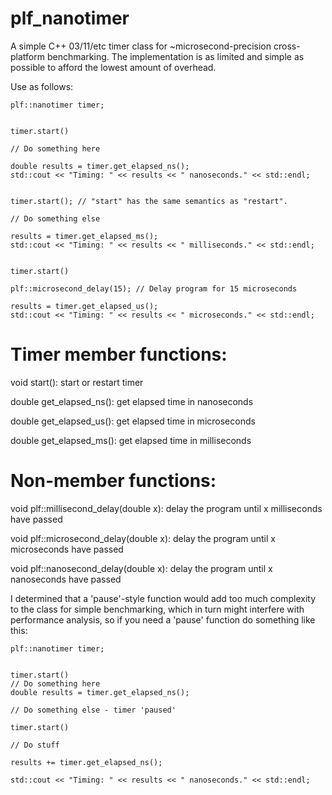 # plf_nanotimer
A simple C++ 03/11/etc timer class for ~microsecond-precision cross-platform benchmarking. The implementation is as limited and simple as possible to afford the lowest amount of overhead.


Use as follows:

	plf::nanotimer timer;


	timer.start()

	// Do something here

	double results = timer.get_elapsed_ns();
	std::cout << "Timing: " << results << " nanoseconds." << std::endl;


	timer.start(); // "start" has the same semantics as "restart".

	// Do something else

	results = timer.get_elapsed_ms();
	std::cout << "Timing: " << results << " milliseconds." << std::endl;


	timer.start()

	plf::microsecond_delay(15); // Delay program for 15 microseconds

	results = timer.get_elapsed_us();
	std::cout << "Timing: " << results << " microseconds." << std::endl;



Timer member functions:
=======================

void start(): start or restart timer

double get_elapsed_ns(): get elapsed time in nanoseconds

double get_elapsed_us(): get elapsed time in microseconds

double get_elapsed_ms(): get elapsed time in milliseconds



Non-member functions:
=====================

void plf::millisecond_delay(double x): delay the program until x milliseconds have passed

void plf::microsecond_delay(double x): delay the program until x microseconds have passed

void plf::nanosecond_delay(double x): delay the program until x nanoseconds have passed



I determined that a 'pause'-style function would add too much complexity to the class for simple benchmarking, which in turn might interfere with performance analysis, so if you need a 'pause' function do something like this:

	plf::nanotimer timer;


	timer.start()
	// Do something here
	double results = timer.get_elapsed_ns();

	// Do something else - timer 'paused'

	timer.start()

	// Do stuff

	results += timer.get_elapsed_ns();

	std::cout << "Timing: " << results << " nanoseconds." << std::endl;
